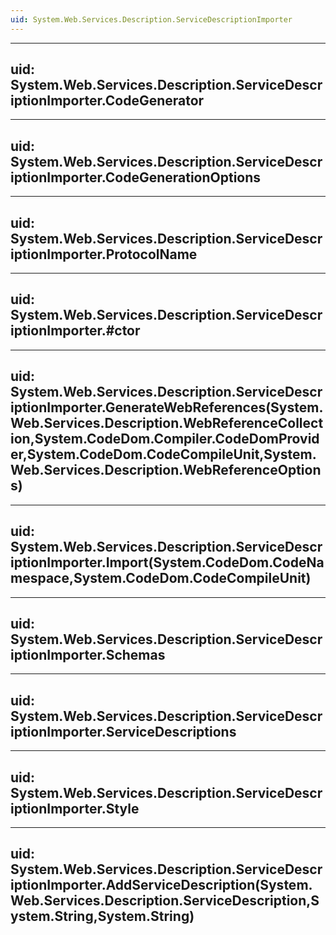 ```yaml
---
uid: System.Web.Services.Description.ServiceDescriptionImporter
---
```


---
uid: System.Web.Services.Description.ServiceDescriptionImporter.CodeGenerator
---

---
uid: System.Web.Services.Description.ServiceDescriptionImporter.CodeGenerationOptions
---

---
uid: System.Web.Services.Description.ServiceDescriptionImporter.ProtocolName
---

---
uid: System.Web.Services.Description.ServiceDescriptionImporter.#ctor
---

---
uid: System.Web.Services.Description.ServiceDescriptionImporter.GenerateWebReferences(System.Web.Services.Description.WebReferenceCollection,System.CodeDom.Compiler.CodeDomProvider,System.CodeDom.CodeCompileUnit,System.Web.Services.Description.WebReferenceOptions)
---

---
uid: System.Web.Services.Description.ServiceDescriptionImporter.Import(System.CodeDom.CodeNamespace,System.CodeDom.CodeCompileUnit)
---

---
uid: System.Web.Services.Description.ServiceDescriptionImporter.Schemas
---

---
uid: System.Web.Services.Description.ServiceDescriptionImporter.ServiceDescriptions
---

---
uid: System.Web.Services.Description.ServiceDescriptionImporter.Style
---

---
uid: System.Web.Services.Description.ServiceDescriptionImporter.AddServiceDescription(System.Web.Services.Description.ServiceDescription,System.String,System.String)
---
